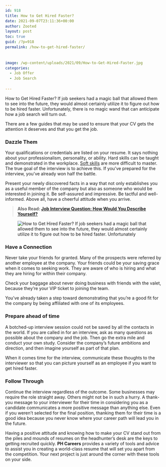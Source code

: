 ```yaml
---
id: 918
title: How to Get Hired Faster?
date: 2021-09-07T23:11:36+00:00
author: Zooted
layout: post
toc: true
guid: /?p=918
permalink: /how-to-get-hired-faster/


image: /wp-content/uploads/2021/09/How-to-Get-Hired-Faster.jpg
categories:
  - Job Offer
  - Job Search
 
---
```

How to Get Hired Faster? If job seekers had a magic ball that allowed them to see into the future, they would almost certainly utilize it to figure out how to be hired faster. Unfortunately, there is no magic wand that can anticipate how a job search will turn out.

There are a few guides that may be used to ensure that your CV gets the attention it deserves and that you get the job.

### **Dazzle Them**

Your qualifications or credentials are listed on your resume. It says nothing about your professionalism, personality, or ability. Hard skills can be taught and demonstrated in the workplace. [Soft skills](/tips-on-how-to-improve-your-soft-skills-at-work/) are more difficult to master. The true goal of the interview is to achieve this. If you&#8217;ve prepared for the interview, you&#8217;ve already won half the battle.

Present your newly discovered facts in a way that not only establishes you as a useful member of the company but also as someone who would be interested in joining it. Be self-assured and impressive. Be tactful and well-informed. Above all, have a cheerful attitude when you arrive.

<blockquote class="wp-block-quote">
  <p>
    <strong>Also Read: <a href="/job-interview-question-how-would-you-describe-yourself/">Job Interview Question: How Would You Describe Yourself?</a></strong>
  </p>
</blockquote><figure class="wp-block-image size-large">

<img loading="lazy" width="768" height="384" src="/wp-content/uploads/2021/09/How-to-Get-Hired-Faster.png" alt="How to Get Hired Faster? If job seekers had a magic ball that allowed them to see into the future, they would almost certainly utilize it to figure out how to be hired faster. Unfortunately" class="wp-image-919" srcset="/wp-content/uploads/2021/09/How-to-Get-Hired-Faster.png 768w, /wp-content/uploads/2021/09/How-to-Get-Hired-Faster-300x150.png 300w" sizes="(max-width: 768px) 100vw, 768px" /> </figure> 

### **Have a Connection**

Never take your friends for granted. Many of the prospects were referred by another employee at the company. Your friends could be your saving grace when it comes to seeking work. They are aware of who is hiring and what they are hiring for within their company.

Check your baggage about never doing business with friends with the valet, because they&#8217;re your VIP ticket to joining the team.

You&#8217;ve already taken a step toward demonstrating that you&#8217;re a good fit for the company by being affiliated with one of its employees.

### **Prepare ahead of time**

A botched-up interview session could not be saved by all the contacts in the world. If you are called in for an interview, ask as many questions as possible about the company and the job. Then go the extra mile and conduct your own study. Consider the company&#8217;s future ambitions and direction, and then imagine yourself as part of that plan.

When it comes time for the interview, communicate these thoughts to the interviewer so that you can picture yourself as an employee if you want to get hired faster.

### **Follow Through**

Continue the interview regardless of the outcome. Some businesses may require the role straight away. Others might not be in such a hurry. A thank-you message to your interviewer for their time in considering you as a candidate communicates a more positive message than anything else. Even if you weren&#8217;t selected for the final position, thanking them for their time is a good idea because you never know where your career path will lead you in the future.

Having a positive attitude and knowing how to make your CV stand out from the piles and mounds of resumes on the headhunter&#8217;s desk are the keys to getting recruited quickly. **PH Careers** provides a variety of tools and advice to assist you in creating a world-class resume that will set you apart from the competition. Your next project is just around the corner with these tools on your side.

  